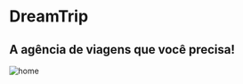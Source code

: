 <h1>DreamTrip</h1>
<h2>A agência de viagens que você precisa!</h2>
<img src= "../src/assets/home.png" alt = "home">
